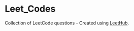 # Leet_Codes
Collection of LeetCode questions - Created using [LeetHub](https://github.com/QasimWani/LeetHub).
